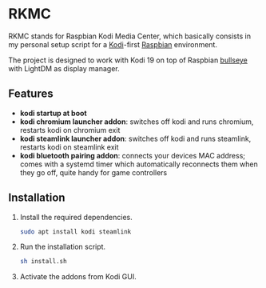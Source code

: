 # RKMC

RKMC stands for Raspbian Kodi Media Center, which basically consists in my personal setup script for a
[Kodi](https://kodi.wiki/view/HOW-TO:Install_Kodi_on_Raspberry_Pi)-first [Raspbian](https://www.raspberrypi.com/software/) environment.

The project is designed to work with Kodi 19 on top of Raspbian [bullseye](https://www.raspberrypi.com/news/raspberry-pi-os-debian-bullseye/) with LightDM as display manager.

## Features
- **kodi startup at boot**
- **kodi chromium launcher addon**: switches off kodi and runs chromium, restarts kodi on chromium exit
- **kodi steamlink launcher addon**: switches off kodi and runs steamlink, restarts kodi on steamlink exit
- **kodi bluetooth pairing addon**: connects your devices MAC address; comes with a systemd timer which automatically reconnects them when they go off, quite handy for game controllers

## Installation

1. Install the required dependencies.

   ```bash
   sudo apt install kodi steamlink
   ```

2. Run the installation script.

   ```bash
   sh install.sh
   ```
2. Activate the addons from Kodi GUI.
